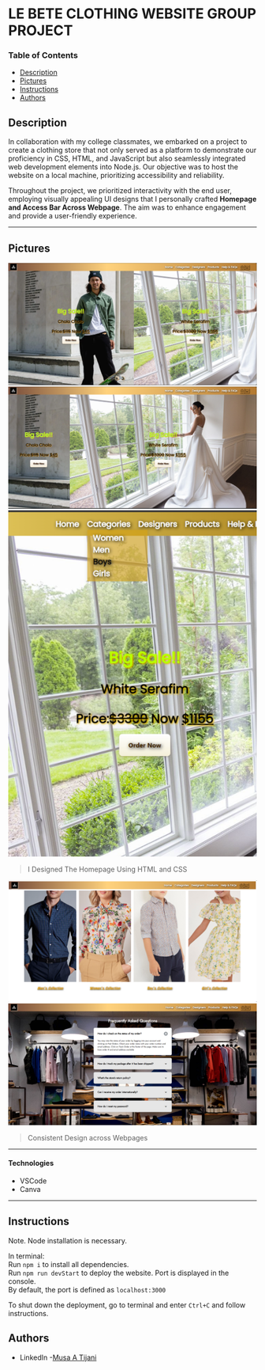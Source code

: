 # LE BETE CLOTHING WEBSITE GROUP PROJECT 


### Table of Contents 
- [Description](#description)
- [Pictures](#pictures)
- [Instructions](#instructions)
- [Authors](#authors)


## Description

In collaboration with my college classmates, we embarked on a project to create a clothing store that not only served as a platform to demonstrate our proficiency in CSS, HTML, and JavaScript but also seamlessly integrated web development elements into Node.js. Our objective was to host the website on a local machine, prioritizing accessibility and reliability.

Throughout the project, we prioritized interactivity with the end user, employing visually appealing UI designs that I personally crafted **Homepage and Access Bar Across Webpage**. The aim was to enhance engagement and provide a user-friendly experience.

---
## Pictures 
![Project Image](/public/Readme/HomePage.PNG)
![Project Image](/public/Readme/InteractiveHome.PNG)
![Project Image](/public/Readme/Dropdown.PNG)
> I Designed The Homepage Using HTML and CSS 


![Project Image](/public/Readme/collections.PNG)
![Project Image](/public/Readme/Consistent.PNG)
> Consistent Design across Webpages 
---



#### Technologies 
- VSCode 
- Canva

---

## Instructions

Note. Node installation is necessary.

In terminal:\
Run `npm i` to install all dependencies.\
Run `npm run devStart` to deploy the website. Port is displayed in the console.\
By default, the port is defined as `localhost:3000`

To shut down the deployment, go to terminal and enter `Ctrl+C` and follow instructions.

## Authors 
- LinkedIn -[Musa A Tijani](https://linkedin.com/in/Bayo-Tijani)
